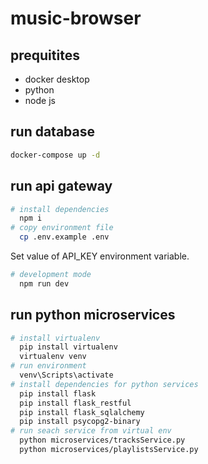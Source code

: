 # music-browser

## prequitites
- docker desktop
- python
- node js

## run database
```bash
docker-compose up -d
```

## run api gateway
```bash
# install dependencies
  npm i
# copy environment file
  cp .env.example .env
```
Set value of API_KEY environment variable.
```bash
# development mode
  npm run dev 
```

## run python microservices
```bash
# install virtualenv
  pip install virtualenv    
  virtualenv venv    
# run environment
  venv\Scripts\activate
# install dependencies for python services
  pip install flask
  pip install flask_restful
  pip install flask_sqlalchemy
  pip install psycopg2-binary
# run seach service from virtual env
  python microservices/tracksService.py
  python microservices/playlistsService.py
```
	